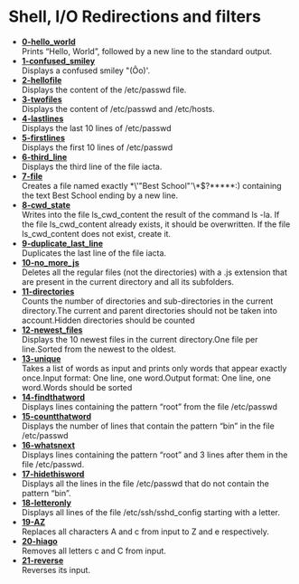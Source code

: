 # Shell, I/O Redirections and filters
* [**0-hello_world**](https://github.com/GraceGichuki/alx-system_engineering-devops/blob/master/0x02-shell_redirections/0-hello_world)  
Prints “Hello, World”, followed by a new line to the standard output.  
* [**1-confused_smiley**](https://github.com/GraceGichuki/alx-system_engineering-devops/blob/master/0x02-shell_redirections/1-confused_smiley)  
Displays a confused smiley "(Ôo)'.  
* [**2-hellofile**](https://github.com/GraceGichuki/alx-system_engineering-devops/blob/master/0x02-shell_redirections/2-hellofile)  
Displays the content of the /etc/passwd file.  
* [**3-twofiles**](https://github.com/GraceGichuki/alx-system_engineering-devops/blob/master/0x02-shell_redirections/3-twofiles)  
Displays the content of /etc/passwd and /etc/hosts.  
* [**4-lastlines**](https://github.com/GraceGichuki/alx-system_engineering-devops/blob/master/0x02-shell_redirections/4-lastlines)  
Displays the last 10 lines of /etc/passwd  
* [**5-firstlines**](https://github.com/GraceGichuki/alx-system_engineering-devops/blob/master/0x02-shell_redirections/5-firstlines)  
Displays the first 10 lines of /etc/passwd  
* [**6-third_line**](https://github.com/GraceGichuki/alx-system_engineering-devops/blob/master/0x02-shell_redirections/6-third_line)  
Displays the third line of the file iacta.  
* [**7-file**](https://github.com/GraceGichuki/alx-system_engineering-devops/blob/master/0x02-shell_redirections/7-file)  
Creates a file named exactly \*\\'"Best School"\'\\*$\?\*\*\*\*\*:) containing the text Best School ending by a new line.  
* [**8-cwd_state**](https://github.com/GraceGichuki/alx-system_engineering-devops/blob/master/0x02-shell_redirections/8-cwd_state)  
Writes into the file ls_cwd_content the result of the command ls -la. If the file ls_cwd_content already exists, it should be overwritten. If the file ls_cwd_content does not exist, create it.  
* [**9-duplicate_last_line**](https://github.com/GraceGichuki/alx-system_engineering-devops/blob/master/0x02-shell_redirections/9-duplicate_last_line)  
Duplicates the last line of the file iacta.  
* [**10-no_more_js**](https://github.com/GraceGichuki/alx-system_engineering-devops/blob/master/0x02-shell_redirections/10-no_more_js)  
Deletes all the regular files (not the directories) with a .js extension that are present in the current directory and all its subfolders.  
* [**11-directories**](https://github.com/GraceGichuki/alx-system_engineering-devops/blob/master/0x02-shell_redirections/11-directories)  
Counts the number of directories and sub-directories in the current directory.The current and parent directories should not be taken into account.Hidden directories should be counted  
* [**12-newest_files**](https://github.com/GraceGichuki/alx-system_engineering-devops/blob/master/0x02-shell_redirections/12-newest_files)  
Displays the 10 newest files in the current directory.One file per line.Sorted from the newest to the oldest.  
* [**13-unique**]()  
Takes a list of words as input and prints only words that appear exactly once.Input format: One line, one word.Output format: One line, one word.Words should be sorted  
* [**14-findthatword**](https://github.com/GraceGichuki/alx-system_engineering-devops/blob/master/0x02-shell_redirections/14-findthatword)  
Displays lines containing the pattern “root” from the file /etc/passwd  
* [**15-countthatword**](https://github.com/GraceGichuki/alx-system_engineering-devops/blob/master/0x02-shell_redirections/15-countthatword)  
Displays the number of lines that contain the pattern “bin” in the file /etc/passwd  
* [**16-whatsnext**]()  
Displays lines containing the pattern “root” and 3 lines after them in the file /etc/passwd.  
* [**17-hidethisword**](https://github.com/GraceGichuki/alx-system_engineering-devops/blob/master/0x02-shell_redirections/17-hidethisword)  
Displays all the lines in the file /etc/passwd that do not contain the pattern “bin”.  
* [**18-letteronly**](https://github.com/GraceGichuki/alx-system_engineering-devops/blob/master/0x02-shell_redirections/18-letteronly)  
Displays all lines of the file /etc/ssh/sshd_config starting with a letter.  
* [**19-AZ**]()  
Replaces all characters A and c from input to Z and e respectively.  
* [**20-hiago**]()  
Removes all letters c and C from input.  
* [**21-reverse**]()  
Reverses its input.  
